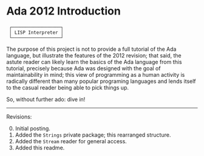 Ada 2012 Introduction
=====================
     ┌──────────────────┐  
     │ LISP Interpreter │  
     └──────────────────┘

   The purpose of this project is not to provide a full tutorial of the Ada language, but illustrate the features of the 2012 revision; that said, the astute reader can likely learn the basics of the Ada language from this tutorial, precisely because Ada was designed with the goal of maintainability in mind; this view of programming as a human activity is radically different than many popular programing languages and lends itself to the casual reader being able to pick things up. 

   So, without further ado: dive in!

---------

Revisions:

0. Initial posting.
0. Added the `Strings` private package; this rearranged structure.
0. Added the `Stream` reader for general access.
0. Added this readme.